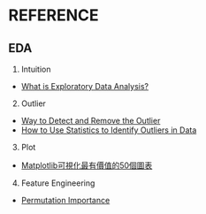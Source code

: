 # REFERENCE

## EDA
1.  Intuition 
- [What is Exploratory Data Analysis?](https://towardsdatascience.com/exploratory-data-analysis-8fc1cb20fd15)

2. Outlier 
- [Way to Detect and Remove the Outlier](https://towardsdatascience.com/ways-to-detect-and-remove-the-outliers-404d16608dba)
- [How to Use Statistics to Identify Outliers in Data](https://machinelearningmastery.com/how-to-use-statistics-to-identify-outliers-in-data/)

3. Plot
- [Matplotlib可視化最有價值的50個圖表](https://www.jiqizhixin.com/articles/2019-01-15-11?utm_source=Facebook_PicSee)

4. Feature Engineering
- [Permutation Importance](https://www.kaggle.com/dansbecker/permutation-importance?utm_medium=email)
